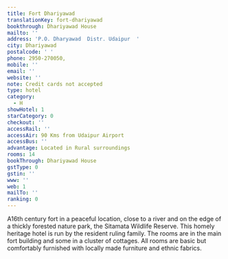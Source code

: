 ```yaml
---
title: Fort Dhariyawad
translationKey: fort-dhariyawad
bookthrough: Dhariyawad House
mailto: ''
address: 'P.O. Dharyawad  Distr. Udaipur  '
city: Dhariyawad
postalcode: ' '
phone: 2950-270050,
mobile: ''
email: ''
website: ''
note: Credit cards not accepted
type: hotel
category:
  - H
showHotel: 1
starCategory: 0
checkout: ''
accessRail: ''
accessAir: 90 Kms from Udaipur Airport
accessBus: ''
advantage: Located in Rural surroundings
rooms: 14
bookThrough: Dhariyawad House
gstType: 0
gstin: ''
www: ''
web: 1
mailTo: ''
ranking: 0
---
```







A16th century fort in a peaceful location, close to a river and on the edge of a thickly forested  nature park, the Sitamata Wildlife Reserve. This homely heritage hotel is run by the resident ruling family. The rooms are in the main fort building and some in a cluster of cottages. All rooms are basic but comfortably furnished with locally made furniture and ethnic fabrics.